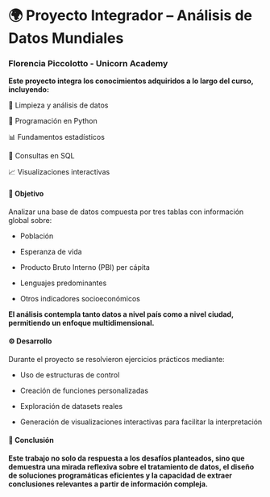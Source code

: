 # __🌍 Proyecto Integrador – Análisis de Datos Mundiales__
### __Florencia Piccolotto - Unicorn Academy__

__Este proyecto integra los conocimientos adquiridos a lo largo del curso, incluyendo:__

🧹 Limpieza y análisis de datos

🐍 Programación en Python

📊 Fundamentos estadísticos

🧠 Consultas en SQL

📈 Visualizaciones interactivas

#### __🎯 Objetivo__

Analizar una base de datos compuesta por tres tablas con información global sobre:

* Población

* Esperanza de vida

* Producto Bruto Interno (PBI) per cápita

* Lenguajes predominantes

* Otros indicadores socioeconómicos

__El análisis contempla tanto datos a nivel país como a nivel ciudad, permitiendo un enfoque multidimensional.__

#### __⚙️ Desarrollo__

Durante el proyecto se resolvieron ejercicios prácticos mediante:

* Uso de estructuras de control

* Creación de funciones personalizadas

* Exploración de datasets reales

* Generación de visualizaciones interactivas para facilitar la interpretación

#### __🧠 Conclusión__

__Este trabajo no solo da respuesta a los desafíos planteados, sino que demuestra una mirada reflexiva sobre el tratamiento de datos, el diseño de soluciones programáticas eficientes y la capacidad de extraer conclusiones relevantes a partir de información compleja.__
